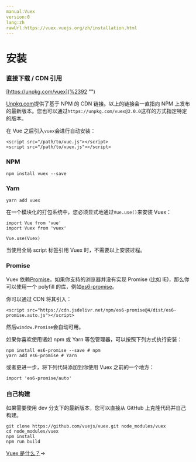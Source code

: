 ```yaml
---
manual:Vuex
version:0
lang:zh
rawUrl:https://vuex.vuejs.org/zh/installation.html
---
```



# 安装<a name="安装"></a>

### 直接下载 / CDN 引用<a name="直接下载-cdn-引用"></a>


[https://unpkg.com/vuex](%2392 "")



[Unpkg.com](%1022 "")提供了基于 NPM 的 CDN 链接。以上的链接会一直指向 NPM 上发布的最新版本。您也可以通过`https://unpkg.com/vuex@2.0.0`这样的方式指定特定的版本。



在 Vue 之后引入`vuex`会进行自动安装：


```
<script src="/path/to/vue.js"></script>
<script src="/path/to/vuex.js"></script>

```


### NPM<a name="npm"></a>

```
npm install vuex --save

```


### Yarn<a name="yarn"></a>

```
yarn add vuex

```



在一个模块化的打包系统中，您必须显式地通过`Vue.use()`来安装 Vuex：


```
import Vue from 'vue'
import Vuex from 'vuex'

Vue.use(Vuex)

```



当使用全局 script 标签引用 Vuex 时，不需要以上安装过程。


### Promise<a name="promise"></a>


Vuex 依赖[Promise](%2396 "")。如果你支持的浏览器并没有实现 Promise (比如 IE)，那么你可以使用一个 polyfill 的库，例如[es6-promise](%2397 "")。



你可以通过 CDN 将其引入：


```
<script src="https://cdn.jsdelivr.net/npm/es6-promise@4/dist/es6-promise.auto.js"></script>

```



然后`window.Promise`会自动可用。



如果你喜欢使用诸如 npm 或 Yarn 等包管理器，可以按照下列方式执行安装：


```
npm install es6-promise --save # npm
yarn add es6-promise # Yarn

```



或者更进一步，将下列代码添加到你使用 Vuex 之前的一个地方：


```
import 'es6-promise/auto'

```


### 自己构建<a name="自己构建"></a>


如果需要使用 dev 分支下的最新版本，您可以直接从 GitHub 上克隆代码并自己构建。


```
git clone https://github.com/vuejs/vuex.git node_modules/vuex
cd node_modules/vuex
npm install
npm run build

```





[Vuex 是什么？](%2326 "")→





